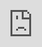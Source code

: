 ```yaml
---
layout: post
date:   2022-04-19
image: "/conflict_urbanism_sp2022/images/csr_thumbnail.png"
title:  "Redefining Homogeneity"
author: "Yani Gao, Hyuein Song, Myungju Ko"
---
```

## Abstract  

Once a country reinforcing its homogeneity, now, for the past 30 years, South Korea's highest mode of migration has been by marriage. Mostly women from southeast Asian countries, namely China, the Philippines, Vietnam, and Cambodia, their unions encouraged by government-sponsored subsidies. This '**marriage migration**' was driven by the considerable numbers of bachelors in rural towns, resulting from fast economic growth and internal migrations. At the same time, these migrants have created economic and cultural links between Korea and their home countries. A cultural and social phenomenon(Onishi 2008), this movement has vast implications and impacts on the future of this country and on what it means to be identified as "Korean."  

This project investigates these international and domestic scale movements that reveals a spatial complexity created by marital cultures, local policies, and ultimately driven by economical needs.    ADD A DEFINING SENTENCE 

## Domestic Migration in South Korea: 1980s and Onward  

<div class="iframe-column"><iframe src="https://hyuein.github.io/domesticmigration/" style="position:absolute;top:0;left:0;width:300%;height:300%;" frameborder="0"></iframe></div>  
Scroll map of internal migration of Korea over the years (1970-2020). Source: kosis.kr

Since the Korean War, South Korea has been experiencing a tremendous and steady economic rise, now ranked the 10th economy in 2022. Its drastic increase in national GDP from the 80s was coined the "miracle on the Han River." Along with the economic rise, a mass country-wide migration from rural to urban areas has been ongoing. As a result, more than 50 percent of the national population lives in the Seoul metropolitan area, which accounts for only 0.6 percent of the country's land area. Akin to the traditional family practices, more men remained in rural areas than women, contributing to the decline in birth rate that has been persistent in Korea since the 60s. Consequently, this gender imbalance in rural South Korea caused a sharp drop in population in rural towns. As a part of the revitalization program of those rural municipalities, local governments started to provide subsidies for '**marriage migration**,' giving rise to foreign brides starting from the 90s.

<div class="iframe-column"><iframe src="https://hyuein.github.io/19702020/" style="position:absolute;top:0;left:0;width:50%;height:50%;" frameborder="0"></iframe></div>  
Swipe map of population density overtime (1970 v.s. 2020). Source: kosis.kr

## International Marriage Migration to South Korea  

![description of image](/conflict_urbanism_sp2022/images/Woman_Marriage_Migrant.png)

Starting from the 1990s, 35 rural municipal governments started subsidizing private marriage brokers to introduce bachelor farmers to ethnically Korean women in China and other foreign nationals, paying the brokers 4 to 10 million won (back then around $3,800 to $12,000) per marriage. These policies were established in an attempt to address the aging population by encouraging these bachelors to find a wife and eventually produce children, raising the population growth. It was not until 30 years in practice, in 2021, these government subsidies started to be removed. Such marriages increased almost fivefold in South Korea between 2000 and 2005, from 6,945 to 30,719 (Korea National Statistical Office 2011a). Now bolstered at more than 334,000, these marriage migrants (immigrants and naturalized by marriage) account for 16.7 percent of all immigrants. Established as a monoethnic country, Korea, now demographically and politically, is turning towards becoming a multi-ethnical society. 

<div class="iframe-column"><iframe width='100%' height='400px' src="https://api.mapbox.com/styles/v1/ccritters7/cl22i6w5e005g14pc8p8y5cv2.html?title=false&access_token=pk.eyJ1IjoiY2NyaXR0ZXJzNyIsImEiOiJja3poYzA1YmEwZmNrMm9xaGZuMGR2YXQ0In0.JqqxVq8Bha1S-wGaKqlJvQ&zoomwheel=false#3.34/22.27/112.41" title="cu_INTERNATIONAL MIGRATION" style="border:none;"></iframe></div>
Marriage migrants to Korea 2020. Source: kosis.kr

However, these political movements and economic subsidies supporting **marriage migration** have resulted in an adverse effect. Marriage migrants have reported facing higher levels of domestic and social conflict; while isolated from their home countries and remain disadvantaged in the new environment. Furthermore, they tend to face more economic difficulties since more men from rural lower-income brackets sought help from marriage agencies for foreign brides. A study conducted by Ewha Womans University in 2022 has found that “...immigrant women in husband-decision households were more likely to have depressive mood … poorer life satisfaction … and poorer marital satisfaction … than women in joint-decision households.” (PLOS ONE 2022)

Marriage migrants have also been expected to maintain the patriarchal hierarchy by acting as compliant and submissive wives, limiting their career growth and eventual integration into Korean society. Language barriers, cultural differences, and financial dependencies contribute to the characteristic isolation these new immigrants face in the homogenous society they arrived in. ‘...marriage migrants play multiple roles - as mothers, domestic workers, caretakers, or family helpers.” (Piper and Roces 2003)

## The Story of Pham, from Vietnam to Cheongsong County  

![description of image](/conflict_urbanism_sp2022/images/Cheongsong_marriage_migrant_by_sex.png)

Cheongsong County, a county in Gyungsang-buk Province has an influx of marriage migrants, which make up more than 69 percent (160 of 231) of its foreign residents in the municipality. Among them, the overwhelming proportion are women. Additionally, Cheongsong County was one of the counties that sponsored the most significant subsidies (up to 10,000 dollars per case) for international marriage as a part of rural revitalization policies. 

We are translating the architectural space inhabited by a marriage migrant from Vietnam. Pham, through the images from the documentary “Tales of Multicultural Inlaws”. By reconstructing the typical rural house she lives in Cheongsong, we are turning this narrative into a more intimate level. Her hierarchy in the household becomes immersive to the viewers- her limited access to the rest of the house and her movement around her living quarters clearly shows her unequal position in the family.

![description of image](/conflict_urbanism_sp2022/images/ViewCapture20220418_231451.jpg)
![description of image](/conflict_urbanism_sp2022/images/ViewCapture20220418_231524.jpg)
![description of image](/conflict_urbanism_sp2022/images/ViewCapture20220418_231302.jpg)

## Conclusion  

## Citations  

Hye-Kyung Lee, International Marriage and the State in South Korea, Pai Chai University, 2008
Hyunok Lee, Adapting to Marriage Markets: International Marriage Migration from Vietnam to South Korea, University of Toronto Press, 2016
Sending Money Home: Worldwide Remittance Flows to Developing Countries, IFAD Publication, 2006
National Atlas of Korea, Ministry of Land Infrastructure and Transport, 2019
Hye-Kyung Lee, Problems and Reactions to Marriage Migrants and Their Families, Korean Demographics, 2005
Yugyun Kim et al, Don’t Ask for Fair Treatment? A Gender Analysis of Ethenic Discrimination, Response to Discrimination, and Self-Rated Health among Marriage Migrants in South Korea, Internatilnal Journal for Equity in Health, 2016
Onishi, Norimitsu. “Korean Men Use Brokers to Find Brides in Vietnam.” The New York Times. The New York Times, February 22, 2007. https://www.nytimes.com/2007/02/22/world/asia/22brides.html. 
Lee E, Kim SI, Jung-Choi K, Kong KA (2022) Household decision-making and the mental well-being of marriage-based immigrant women in South Korea. PLOS ONE 17(2): e0263642. https://doi.org/10.1371/journal.pone.0263642
Yamanaka, Keiko, and Nicola Piper. 2003. "An Introductory Overview." Asian and Pacific Migration Journal , vol. 12, nos. 1-2, pp
